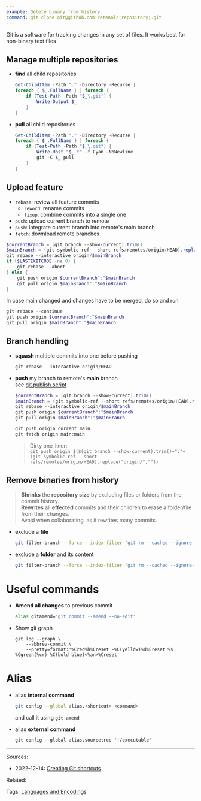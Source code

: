 ```yaml
---
example: Delete binary from history
command: git clone git@github.com:Yetenol/⟨repository⟩.git
---
```


Git is a software for tracking changes in any set of files.
It works best for non-binary text files

## Manage multiple repositories

- **find** all child repositories
    ```powershell
    Get-ChildItem -Path "." -Directory -Recurse | 
    foreach { $_.FullName } | foreach {
        if (Test-Path -Path "$_\.git") {
            Write-Output $_
        }
    }
    ```
- **pull** all child repositories
    ```powershell
    Get-ChildItem -Path "." -Directory -Recurse | 
    foreach { $_.FullName } | foreach {
        if (Test-Path -Path "$_\.git") {
            Write-Host "$_`t" -f Cyan -NoNewline
            git -C $_ pull
        }
    }
    ```

## Upload feature

- `rebase`: review all feature commits 
  - `reword`: rename commits
  - `fixup`: combine commits into a single one
- `push`: upload current branch to remote
- `push`: integrate current branch into remote's main branch
- `fetch`: download remote branches
```powershell
$currentBranch = (git branch --show-current).trim()
$mainBranch = (git symbolic-ref --short refs/remotes/origin/HEAD).replace("origin/","").trim()
git rebase --interactive origin/$mainBranch
if ($LASTEXITCODE -ne 0) {
    git rebase --abort
} else {
    git push origin $currentBranch":"$mainBranch
    git pull origin $mainBranch":"$mainBranch
}
```
In case main changed and changes have to be merged, do so and run
```powershell
git rebase --continue
git push origin $currentBranch":"$mainBranch
git pull origin $mainBranch":"$mainBranch
```

## Branch handling

- **squash** multiple commits into one before pushing
    ```powershell
    git rebase --interactive origin/HEAD
    ```
    
- **push** my branch to remote's **main** branch    
    see [git publish script](https://github.com/Yetenol/alias/blob/main/git-publish.ps1)
    ```powershell
    $currentBranch = (git branch --show-current).trim()
    $mainBranch = (git symbolic-ref --short refs/remotes/origin/HEAD).replace("origin/","").trim()
    git rebase --interactive origin/$mainBranch
    git push origin $currentBranch":"$mainBranch
    git pull origin $mainBranch":"$mainBranch
    ```
    ```powershell
    git push origin current:main
    git fetch origin main:main
    ```
    > Dirty one-liner:  
    > `git push origin $($(git branch --show-current).trim()+":"+(git symbolic-ref --short refs/remotes/origin/HEAD).replace("origin/",""))`


## Remove binaries from history
> **Shrinks** the **repository size** by excluding files or folders from the commit history.  
> **Rewrites** all **effected** commits and their children to erase a folder/file from their changes.  
> Avoid when collaborating, as it rewrites many commits.  
- exclude a **file**
    ```bash
    git filter-branch --force --index-filter 'git rm --cached --ignore-unmatch \"PATH/TO_ITEM\"' --prune-empty --tag-name-filter cat -- --all
    ```
- exclude a **folder** and its content
    ```bash
    git filter-branch --force --index-filter 'git rm --cached --ignore-unmatch -r \"PATH/TO_ITEM\"' --prune-empty --tag-name-filter cat -- --all
    ```

# Useful commands

- **Amend all changes** to previous commit
	```bash
	alias gitamend='git commit --amend --no-edit'
	``` 

- Show git graph  
    ```
    git log --graph \
    	--abbrev-commit \
    	--pretty=format:'%Cred%h%Creset -%C(yellow)%d%Creset %s %Cgreen(%cr) %C(bold blue)<%an>%Creset'
    ```


# Alias

- alias **internal command**  
	```bash
	git config --global alias.<shortcut> <command>
	```
	and call it using `git amend`

- alias **external command**    
	```shell
	git config --global alias.sourcetree '!/executable'
	```


---
Sources:
- 2022-12-14: [Creating Git shortcuts](https://blog.frankel.ch/creating-git-shortcuts/)

Related:

Tags:
[Languages and Encodings](../notes/Languages%20and%20Encodings.md)
